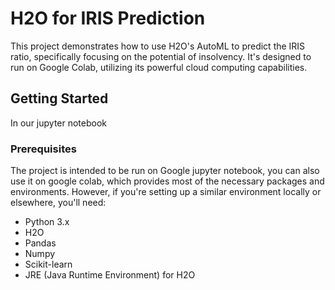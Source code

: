 # H2O for IRIS Prediction

This project demonstrates how to use H2O's AutoML to predict the IRIS ratio, specifically focusing on the potential of insolvency. It's designed to run on Google Colab, utilizing its powerful cloud computing capabilities.

## Getting Started

In our jupyter notebook 

### Prerequisites

The project is intended to be run on Google jupyter notebook, you can also use it on google colab, which provides most of the necessary packages and environments. However, if you're setting up a similar environment locally or elsewhere, you'll need:

- Python 3.x
- H2O
- Pandas
- Numpy
- Scikit-learn
- JRE (Java Runtime Environment) for H2O


